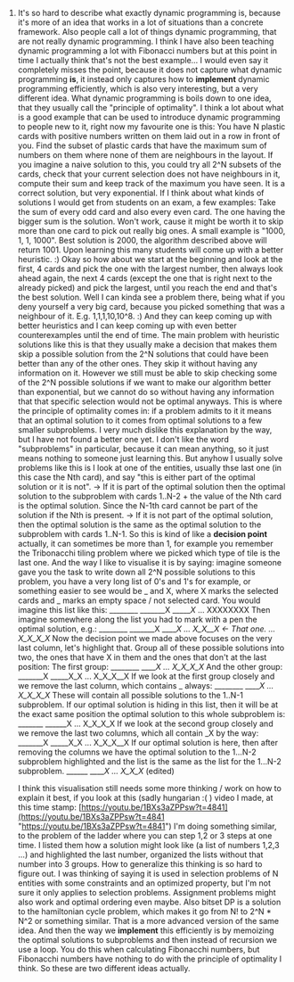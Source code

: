 1. It's so hard to describe what exactly dynamic programming is, because it's more of an idea that works in a lot of situations than a concrete framework. Also people call a lot of things dynamic programming, that are not really dynamic programming. I think I have also been teaching dynamic programming a lot with Fibonacci numbers but at this point in time I actually think that's not the best example... I would even say it completely misses the point, because it does not capture what dynamic programming **is**, it instead only captures how to **implement** dynamic programming efficiently, which is also very interesting, but a very different idea.
    What dynamic programming is boils down to one idea, that they usually call the "principle of optimality". I think a lot about what is a good example that can be used to introduce dynamic programming to people new to it, right now my favourite one is this: You have N plastic cards with positive numbers written on them laid out in a row in front of you. Find the subset of plastic cards that have the maximum sum of numbers on them where none of them are neighbours in the layout. If you imagine a naive solution to this, you could try all 2^N subsets of the cards, check that your current selection does not have neighbours in it, compute their sum and keep track of the maximum you have seen. It is a correct solution, but very exponential.
    If I think about what kinds of solutions I would get from students on an exam, a few examples: Take the sum of every odd card and also every even card. The one having the bigger sum is the solution. Won't work, cause it might be worth it to skip more than one card to pick out really big ones. A small example is "1000, 1, 1, 1000". Best solution is 2000, the algorithm described above will return 1001. Upon learning this many students will come up with a better heuristic. :) Okay so how about we start at the beginning and look at the first, 4 cards and pick the one with the largest number, then always look ahead again, the next 4 cards (except the one that is right next to the already picked) and pick the largest, until you reach the end and that's the best solution. Well I can kinda see a problem there, being what if you deny yourself a very big card, because you picked something that was a neighbour of it. E.g. 1,1,1,10,10^8. :) And they can keep coming up with better heuristics and I can keep coming up with even better counterexamples until the end of time. The main problem with heuristic solutions like this is that they usually make a decision that makes them skip a possible solution from the 2^N solutions that could have been better than any of the other ones. They skip it without having any information on it. However we still must be able to skip checking some of the 2^N possible solutions if we want to make our algorithm better than exponential, but we cannot do so without having any information that that specific selection would not be optimal anyways.
    This is where the principle of optimality comes in: if a problem admits to it it means that an optimal solution to it comes from optimal solutions to a few smaller subproblems. I very much dislike this explanation by the way, but I have not found a better one yet. I don't like the word "subproblems" in particular, because it can mean anything, so it just means nothing to someone just learning this. But anyhow I usually solve problems like this is I look at one of the entities, usually thse last one (in this case the Nth card), and say "this is either part of the optimal solution or it is not". -> If it is part of the optimal solution then the optimal solution to the subproblem with cards 1..N-2 + the value of the Nth card is the optimal solution. Since the N-1th card cannot be part of the solution if the Nth is present. -> If it is not part of the optimal solution, then the optimal solution is the same as the optimal solution to the subproblem with cards 1..N-1. So this is kind of like a **decision point** actually, it can sometimes be more than 1, for example you remember the Tribonacchi tiling problem where we picked which type of tile is the last one.
    And the way I like to visualise it is by saying: imagine someone gave you the task to write down all 2^N possible solutions to this problem, you have a very long list of 0's and 1's for example, or something easier to see would be _ and X, where X marks the selected cards and _ marks an empty space / not selected card. You would imagine this list like this: ________ _______X ______X_ ... XXXXXXXX Then imagine somewhere along the list you had to mark with a pen the optimal solution, e.g.: ________ _______X ______X_ ... _X_X__X_ <- That one. ... X_X_X_X_ Now the decision point we made above focuses on the very last column, let's highlight that. Group all of these possible solutions into two, the ones that have X in them and the ones that don't at the last position: The first group: ________ ______X_ ... X_X_X_X_ And the other group: _______X _____X_X ... X_X_X__X If we look at the first group closely and we remove the last column, which contains _ always: ________ ______X_ ... X_X_X_X_ These will contain all possible solutions to the 1..N-1 subproblem. If our optimal solution is hiding in this list, then it will be at the exact same position the optimal solution to this whole subproblem is: _______ ______X ... X_X_X_X If we look at the second group closely and we remove the last two columns, which all contain _X by the way: _______X _____X_X ... X_X_X__X If our optimal solution is here, then after removing the columns we have the optimal solution to the 1...N-2 subproblem highlighted and the list is the same as the list for the 1...N-2 subproblem. ______ _____X ... X_X_X_ (edited)
    
    I think this visualisation still needs some more thinking / work on how to explain it best, if you look at this (sadly hungarian :( ) video I made, at this time stamp: [https://youtu.be/1BXs3aZPPsw?t=4841](https://youtu.be/1BXs3aZPPsw?t=4841 "https://youtu.be/1BXs3aZPPsw?t=4841") I'm doing something similar, to the problem of the ladder where you can step 1,2 or 3 steps at one time. I listed them how a solution might look like (a list of numbers 1,2,3 ...) and highlighted the last number, organized the lists without that number into 3 groups. How to generalize this thinking is so hard to figure out. I was thinking of saying it is used in selection problems of N entities with some constraints and an optimized property, but I'm not sure it only applies to selection problems. Assignment problems might also work and optimal ordering even maybe. Also bitset DP is a solution to the hamiltonian cycle problem, which makes it go from N! to 2^N * N^2 or something similar. That is a more advanced version of the same idea. And then the way we **implement** this efficiently is by memoizing the optimal solutions to subproblems and then instead of recursion we use a loop. You do this when calculating Fibonacchi numbers, but Fibonacchi numbers have nothing to do with the principle of optimality I think. So these are two different ideas actually.